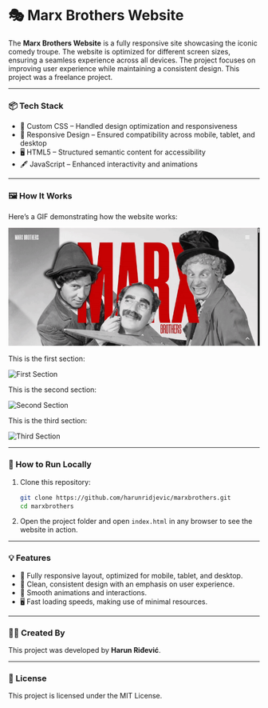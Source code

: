 
# 🎭 Marx Brothers Website

The **Marx Brothers Website** is a fully responsive site showcasing the iconic comedy troupe. The website is optimized for different screen sizes, ensuring a seamless experience across all devices. The project focuses on improving user experience while maintaining a consistent design. This project was a freelance project.

---

### 📦 Tech Stack

- 🎨 Custom CSS – Handled design optimization and responsiveness
- 📱 Responsive Design – Ensured compatibility across mobile, tablet, and desktop
- 🖥️ HTML5 – Structured semantic content for accessibility
- 🖋️ JavaScript – Enhanced interactivity and animations

---

### 🖼️ How It Works

Here’s a GIF demonstrating how the website works:

![Website Demo](gifs/demo-gif1.gif)

This is the first section:

![First Section](gifs/demo-gif2.gif)

This is the second section:

![Second Section](gifs/demo-gif3.gif)

This is the third section:

![Third Section](gifs/demo-gif4.gif)

---

### 🚀 How to Run Locally

1. Clone this repository:
   ```bash
   git clone https://github.com/harunridjevic/marxbrothers.git
   cd marxbrothers
   ```
2. Open the project folder and open `index.html` in any browser to see the website in action.

---

### 💡 Features

- 📱 Fully responsive layout, optimized for mobile, tablet, and desktop.
- 🎨 Clean, consistent design with an emphasis on user experience.
- 🔄 Smooth animations and interactions.
- 🖥️ Fast loading speeds, making use of minimal resources.

---

### 👨‍💻 Created By

This project was developed by **Harun Riđević**.

---

### 📄 License

This project is licensed under the MIT License.
